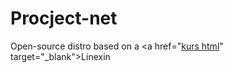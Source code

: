 # Procject-net
Open-source distro based on a 
<a href="<a href="how2html.pl" target="_blank">kurs html</a>" target="_blank">Linexin</a>

